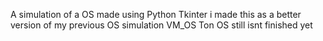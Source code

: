 A simulation of a OS made using Python Tkinter i made this as a better version of my previous OS simulation VM_OS Ton OS still isnt finished yet
